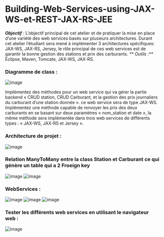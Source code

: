 # Building-Web-Services-using-JAX-WS-et-REST-JAX-RS-JEE
_**Objectif**_ : 
L’objectif principal de cet atelier et de pratiquer la mise en place d’une variété des web services basés sur plusieurs architectures. Durant cet atelier l’étudiant sera mené à implémenter 3 architectures spécifiques: JAX-WS, JAX-RS, Jersey, le rôle principal de ces web services est de garantir la bonne gestion des stations et prix des carburants.
_** Outils :**_ Eclipse, Maven, Tomcate, JAX-WS, JAX-RS.
###
###  Diagramme de class :
![image](https://user-images.githubusercontent.com/101791324/207425844-aa73e57d-c1cf-4ebd-8393-6eabcbb32cec.png)

Implémentez des méthodes pour un web service qui va gérer la partie backend « CRUD station, CRUD Carburant, et la gestion des prix journaliers du carburant d’une station donnée ». ce web service sera de type JAX-WS.
Implémentez une méthode capable de renvoyer les prix des deux carburants en se basant sur deux paramètres « nom_station et date », la même méthode sera implémentée dans trois web services de différents types : « JAX-WS, JAX-RS et Jersey ».
###  Architecture de projet : 

![image](https://user-images.githubusercontent.com/101791324/207426177-f4040ff1-8133-4808-a81e-f8a166b33da8.png)
### Relation ManyToMany entre la class Station et Carburant ce qui génère un table qui a 2 Froeign key 
![image](https://user-images.githubusercontent.com/101791324/207426531-33418ab1-aec1-4bbb-af9c-e312a34c3909.png)
![image](https://user-images.githubusercontent.com/101791324/207427857-055bbc33-9379-4d8e-885c-88b9fb5f9d72.png)
### WebServices :
![image](https://user-images.githubusercontent.com/101791324/207429777-811fa6e2-83db-4263-afad-30ef0cf05b45.png)
![image](https://user-images.githubusercontent.com/101791324/207429888-2ca81a95-ad2e-4f8a-ba76-55f9b6f63df6.png)
![image](https://user-images.githubusercontent.com/101791324/207430063-38045b96-73cb-4a60-ac85-d6ceefc2b740.png)
### Tester les différents web services en utilisant le navigateur web :
![image](https://user-images.githubusercontent.com/101791324/207430227-025b4905-080f-48f9-9160-85f3d216fe8b.png)





